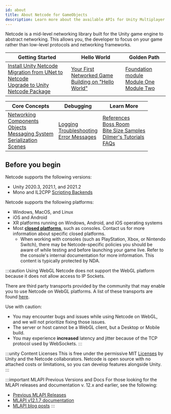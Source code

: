 ```yaml
---
id: about
title: About Netcode for GameObjects
description: Learn more about the available APIs for Unity Multiplayer Networking, including Netcode for GameObjects and Transport.
---
```


Netcode is a mid-level networking library built for the Unity game engine to abstract networking. This allows you, the developer to focus on your game rather than low-level protocols and networking frameworks.

<div class="table-columns-plain" >

| Getting Started | Hello World | Golden Path |
| -- | -- | -- |
| [Install Unity Netcode](migration/installation.md)<br/>[Migration from UNet to Netcode](migration/migratingtonetcode.md)<br/>[Upgrade to Unity Netcode Package](migration/migratingfrommlapi.md) | [Your First Networked Game](tutorials/helloworld/helloworldintro)<br/>[Building on "Hello World"](tutorials/helloworld/helloworldtwo) | [Foundation module](tutorials/goldenpath_series/goldenpath_foundation_module.md) <br/> [Module One](tutorials/goldenpath_series/gp_module_one.md)<br/>[Module Two](tutorials/goldenpath_series/gp_module_two.md)<br/>|

</div>

<div class="table-columns-plain" >

| Core Concepts | Debugging | Learn More |
| -- | -- | -- |
| [Networking](getting-started/connection-approval.md)<br/>[Components](components/networkmanager.md)<br/>[Objects](basics/object-spawning.md)<br/>[Messaging System](advanced-topics/messaging-system.md)<br/>[Serialization](advanced-topics/serialization/serialization-intro.md)<br/>[Scenes](basics/scene-management.md) | [Logging](basics/logging.md)<br/>[Troubleshooting](troubleshooting/troubleshooting.md)<br/>[Error Messages](troubleshooting/error-messages.md) | [References](learn/index.md)<br/>[Boss Room](learn/getting-started-boss-room.md)<br/>[Bite Size Samples](learn/bitesize-introduction.md)<br/>[Dilmer's Tutorials](learn/dilmer/dilmer-video.md)<br/>[FAQs](learn/faq.md) |

</div>


## Before you begin

Netcode supports the following versions:
* Unity 2020.3, 2021.1, and 2021.2
* Mono and IL2CPP [Scripting Backends](https://docs.unity3d.com/Manual/scripting-backends.html)

Netcode supports the following platforms:
* Windows, MacOS, and Linux
* iOS and Android
* XR platforms running on Windows, Android, and iOS operating systems
* Most [**closed platforms**](https://unity.com/platform-installation), such as consoles. Contact us for more information about specific closed platforms.
  * When working with consoles (such as PlayStation, Xbox, or Nintendo Switch), there may be Netcode-specific policies you should be aware of while testing and before launching your game live. Refer to the console's internal documentation for more information. This content is typically protected by NDA.

:::caution Using WebGL
Netcode does not support the WebGL platform because it does not allow access to IP Sockets.

There are third party transports provided by the community that may enable you to use Netcode on WebGL platforms. A list of these transports are found [here](https://github.com/Unity-Technologies/multiplayer-community-contributions#transports).

Use with caution:
* You may encounter bugs and issues while using Netcode on WebGL, and we will not prioritize fixing those issues.
* The server or host cannot be a WebGL client, but a Desktop or Mobile build.
* You may experience **increased** latency and jitter because of the TCP protocol used by WebSockets.
:::

:::unity Content Licenses
This is free under the permissive MIT [Licenses](/reference/license) by Unity and the Netcode collaborators. Netcode is open source with no attached costs or limitations, so you can develop features alongside Unity.
:::

:::important MLAPI Previous Versions and Docs
For those looking for the MLAPI releases and documentation v. 12.x and earlier, see the following:

* [Previous MLAPI Releases](https://github.com/Unity-Technologies/com.unity.multiplayer.mlapi/releases)
* [MLAPI v12.1.7 documentation](https://github.com/Unity-Technologies/com.unity.multiplayer.mlapi/blob/v12.1.7/docs/_docs/)
* [MLAPI blog posts](https://github.com/Unity-Technologies/com.unity.multiplayer.mlapi/tree/v12.1.7/docs/_posts)
:::
